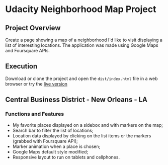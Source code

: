 Udacity Neighborhood Map Project
===============================
## Project Overview
Create a page showing a map of a neighborhood I'd like to visit displaying a list of interesting locations. 
The application was made using Google Maps and Foursquare APIs.

## Execution
Download or clone the project and open the `dist/index.html` file in a web browser or try the [live version](https://rafer23.github.io/neighborhood-map/dist)

## Central Business District - New Orleans - LA

### Functions and Features
- My favorite places displayed on a sidebox and with markers on the map;
- Search bar to filter the list of locations;
- Location data displayed by clicking on the list items or the markers (grabbed with Foursquare API);
- Marker animation when a place is chosen;
- Google Maps default style modified;
- Responsive layout to run on tablets and cellphones.

